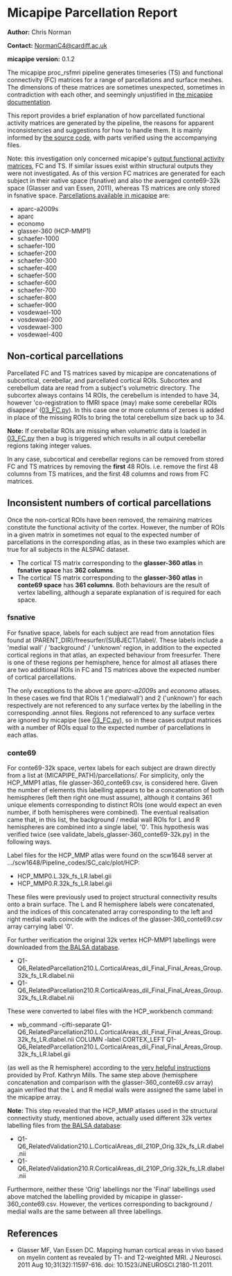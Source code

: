# Micapipe Parcellation Report

**Author:** Chris Norman

**Contact:** NormanC4@cardiff.ac.uk

**micapipe version:** 0.1.2

The micapipe proc_rsfmri pipeline generates timeseries (TS) and functional connectivity (FC) matrices for a range of parcellations and surface meshes. The dimensions of these matrices are sometimes unexpected, sometimes in contradiction with each other, and seemingly unjustified in [the micapipe documentation](https://micapipe.readthedocs.io/en/latest/pages/01.whatyouneed/index.html).

This report provides a brief explanation of how parcellated functional activity matrices are generated by the pipeline, the reasons for apparent inconsistencies and suggestions for how to handle them. It is mainly informed by [the source code](https://github.com/MICA-MNI/micapipe), with parts verified using the accompanying files.

Note: this investigation only concerned micapipe's [output functional activity matrices](https://micapipe.readthedocs.io/en/latest/pages/04.matrices/index.html#resting-state-functional-connectome), FC and TS. If similar issues exist within structural outputs they were not investigated. As of this version FC matrices are generated for each subject in their native space (fsnative) and also the averaged conte69-32k space (Glasser and van Essen, 2011), whereas TS matrices are only stored in fsnative space. [Parcellations available in micapipe](https://micapipe.readthedocs.io/en/latest/pages/02.structuralproc/index.html#post-structural) are:
* aparc-a2009s
* aparc
* economo
* glasser-360 (HCP-MMP1)
* schaefer-1000
* schaefer-100
* schaefer-200
* schaefer-300
* schaefer-400
* schaefer-500
* schaefer-600
* schaefer-700
* schaefer-800
* schaefer-900
* vosdewael-100
* vosdewael-200
* vosdewael-300
* vosdewael-400

## Non-cortical parcellations

Parcellated FC and TS matrices saved by micapipe are concatenations of subcortical, cerebellar, and parcellated cortical ROIs. Subcortex and cerebellum data are read from a subject's volumetric directory. The subcortex always contains 14 ROIs, the cerebellum is intended to have 34, however 'co-registration to fMRI space (may) make some cerebellar ROIs disappear' ([03_FC.py](https://github.com/MICA-MNI/micapipe/blob/master/functions/03_FC.py)). In this case one or more columns of zeroes is added in place of the missing ROIs to bring the total cerebellum size back up to 34.

**Note:** If cerebellar ROIs are missing when volumetric data is loaded in [03_FC.py](https://github.com/MICA-MNI/micapipe/blob/master/functions/03_FC.py) then a bug is triggered which results in all output cerebellar regions taking integer values.

In any case, subcortical and cerebellar regions can be removed from stored FC and TS matrices by removing the **first** 48 ROIs. i.e. remove the first 48 columns from TS matrices, and the first 48 columns and rows from FC matrices.

## Inconsistent numbers of cortical parcellations

Once the non-cortical ROIs have been removed, the remaining matrices constitute the functional activity of the cortex. However, the number of ROIs in a given matrix in sometimes not equal to the expected number of parcellations in the corresponding atlas, as in these two examples which are true for all subjects in the ALSPAC dataset.
* The cortical TS matrix corresponding to the **glasser-360 atlas** in **fsnative space** has **362 columns**.
* The cortical TS matrix corresponding to the **glasser-360 atlas** in **conte69 space** has **361 columns**.
Both behaviours are the result of vertex labelling, although a separate explanation of is required for each space.

### fsnative

For fsnative space, labels for each subject are read from annotation files found at (PARENT_DIR)/freesurfer/(SUBJECT)/label/. These labels include a 'medial wall' / 'background' / 'unknown' region, in addition to the expected cortical regions in that atlas, an expected behaviour from freesurfer. There is one of these regions per hemisphere, hence for almost all atlases there are two additional ROIs in FC and TS matrices above the expected number of cortical parcellations.

The only exceptions to the above are *aparc-a2009s* and *economo* atlases. In these cases we find that ROIs 1 ('medialwall') and 2 ('unknown') for each respectively are not referenced to any surface vertex by the labelling in the corresponding .annot files. Regions not referenced to any surface vertex are ignored by micapipe (see [03_FC.py](https://github.com/MICA-MNI/micapipe/blob/master/functions/03_FC.py)), so in these cases output matrices with a number of ROIs equal to the expected number of parcellations in each atlas.

### conte69

For conte69-32k space, vertex labels for each subject are drawn directly from a list at (MICAPIPE_PATH)/parcellations/. For simplicity, only the HCP_MMP1 atlas, file glasser-360_conte69.csv, is considered here. Given the number of elements this labelling appears to be a concatenation of both hemispheres (left then right one must assume), although it contains 361 unique elements corresponding to distinct ROIs (one would expect an even number, if both hemispheres were combined). The eventual realisation came that, in this list, the background / medial wall ROIs for L and R hemispheres are combined into a single label, '0'. This hypothesis was verified twice (see validate_labels_glasser-360_conte69-32k.py) in the following ways.

Label files for the HCP_MMP atlas were found on the scw1648 server at .../scw1648/Pipeline_codes/SC_calc/plot/HCP:
* HCP_MMP0.L.32k_fs_LR.label.gii
* HCP_MMP0.R.32k_fs_LR.label.gii

These files were previously used to project structural connectivity results onto a brain surface. The L and R hemisphere labels were concatenated, and the indices of this concatenated array corresponding to the left and right medial walls coincide with the indices of the glasser-360_conte69.csv array carrying label '0'.

For further verification the original 32k vertex HCP-MMP1 labellings were downloaded from [the BALSA database](https://balsa.wustl.edu/study/RVVG).
* Q1-Q6_RelatedParcellation210.L.CorticalAreas_dil_Final_Final_Areas_Group.32k_fs_LR.dlabel.nii
* Q1-Q6_RelatedParcellation210.R.CorticalAreas_dil_Final_Final_Areas_Group.32k_fs_LR.dlabel.nii

These were converted to label files with the HCP_workbench command:
* wb_command -cifti-separate Q1-Q6_RelatedParcellation210.L.CorticalAreas_dil_Final_Final_Areas_Group.32k_fs_LR.dlabel.nii COLUMN -label CORTEX_LEFT Q1-Q6_RelatedParcellation210.L.CorticalAreas_dil_Final_Final_Areas_Group.32k_fs_LR.label.gii

(as well as the R hemisphere) according to the [very helpful instructions](https://figshare.com/articles/dataset/HCP-MMP1_0_projected_on_fsaverage/3498446) provided by Prof. Kathryn Mills. The same step above (hemisphere concatenation and comparison with the glasser-360_conte69.csv array) again verified that the L and R medial walls were assigned the same label in the micapipe array.

**Note:** This step revealed that the HCP_MMP atlases used in the structural connectivity study, mentioned above, actually used different 32k vertex labelling files from [the BALSA database](https://balsa.wustl.edu/study/RVVG):
* Q1-Q6_RelatedValidation210.L.CorticalAreas_dil_210P_Orig.32k_fs_LR.dlabel.nii
* Q1-Q6_RelatedValidation210.R.CorticalAreas_dil_210P_Orig.32k_fs_LR.dlabel.nii

Furthermore, neither these 'Orig' labellings nor the 'Final' labellings used above matched the labelling provided by micapipe in glasser-360_conte69.csv. However, the vertices corresponding to background / medial walls are the same between all three labellings.

## References

* Glasser MF, Van Essen DC. Mapping human cortical areas in vivo based on myelin content as revealed by T1- and T2-weighted MRI. J Neurosci. 2011 Aug 10;31(32):11597-616. doi: 10.1523/JNEUROSCI.2180-11.2011.
